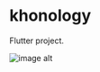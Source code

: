 # khonology

Flutter project.

![image alt]([https://github.com/isaiahz/khonology/blob/master/screenshot1.png?raw=true](https://github.com/isaiahz/khonology/blob/master/screenshots.png?raw=true))


